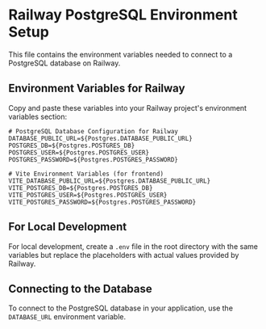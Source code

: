 # Railway PostgreSQL Environment Setup

This file contains the environment variables needed to connect to a PostgreSQL database on Railway.

## Environment Variables for Railway

Copy and paste these variables into your Railway project's environment variables section:

```
# PostgreSQL Database Configuration for Railway
DATABASE_PUBLIC_URL=${Postgres.DATABASE_PUBLIC_URL}
POSTGRES_DB=${Postgres.POSTGRES_DB}
POSTGRES_USER=${Postgres.POSTGRES_USER}
POSTGRES_PASSWORD=${Postgres.POSTGRES_PASSWORD}

# Vite Environment Variables (for frontend)
VITE_DATABASE_PUBLIC_URL=${Postgres.DATABASE_PUBLIC_URL}
VITE_POSTGRES_DB=${Postgres.POSTGRES_DB}
VITE_POSTGRES_USER=${Postgres.POSTGRES_USER}
VITE_POSTGRES_PASSWORD=${Postgres.POSTGRES_PASSWORD}
```

## For Local Development

For local development, create a `.env` file in the root directory with the same variables but replace the placeholders with actual values provided by Railway.

## Connecting to the Database

To connect to the PostgreSQL database in your application, use the `DATABASE_URL` environment variable.
